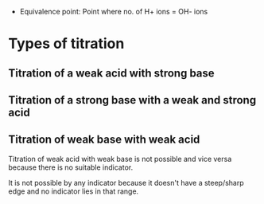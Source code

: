 
* Equivalence point: Point where no. of H+ ions = OH- ions

# Types of titration

## Titration of a weak acid with strong base

## Titration of a strong base with a weak and strong acid

## Titration of weak base with weak acid

Titration of weak acid with weak base is not possible and vice versa because there is no suitable indicator.  

It is not possible by any indicator because it doesn't have a steep/sharp edge and no indicator lies in that range.